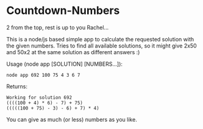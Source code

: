 # Countdown-Numbers
2 from the top, rest is up to you Rachel...

This is a node/js based simple app to calculate the requested solution with the given numbers.
Tries to find all available solutions, so it might give 2x50 and 50x2 at the same solution as different answers :)

Usage (node app [SOLUTION] [NUMBERS...]):

    node app 692 100 75 4 3 6 7

Returns:

    Working for solution 692
    ((((100 + 4) * 6) - 7) + 75)
    (((((100 + 75) - 3) - 6) + 7) * 4)

You can give as much (or less) numbers as you like.
